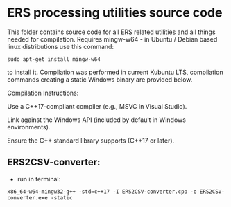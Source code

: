 # ERS processing utilities source code

This folder contains source code for all ERS related utilities and all things needed for compilation.
Requires mingw-w64 - in Ubuntu / Debian based linux distributions use this command:

`sudo apt-get install mingw-w64`

to install it. 
Compilation was performed in current Kubuntu LTS, compilation commands creating a static Windows binary are provided below.

Compilation Instructions:

Use a C++17-compliant compiler (e.g., MSVC in Visual Studio).

Link against the Windows API (included by default in Windows environments).

Ensure the C++ standard library supports <filesystem> (C++17 or later).

## ERS2CSV-converter:

- run in terminal:

`x86_64-w64-mingw32-g++ -std=c++17 -I ERS2CSV-converter.cpp -o ERS2CSV-converter.exe -static`
